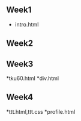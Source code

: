 ## Week1
   * intro.html
## Week2
## Week3
   *tku60.html
   *div.html
## Week4
   *ttt.html,ttt.css
   *profile.html
<!--stackedit_data:
eyJoaXN0b3J5IjpbMjA0NDQ3MTM4MiwxNjUwMzA4MTgxXX0=
-->